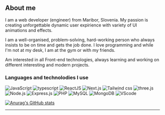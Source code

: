 ## About me

I am a web developer (engineer) from Maribor, Slovenia. My passion is creating unforgettable dynamic user expirience with variety of UI animations and effects.

I am a well-organised, problem-solving, hard-working person who always insists to be on time and gets the job done. I love programming and while I'm not at my desk, I am at the gym or with my friends.

Am interested in all Front-end technologies, always learning and working on different interesting and modern projects.

### Languages and technolodies I use

![JavaScript](https://img.shields.io/badge/JavaScript-esnext-yellow?style=for-the-badge&logo=javascript)
![typescript](https://img.shields.io/badge/typescript-4.6-blue?style=for-the-badge&logo=typescript)
![ReactJS](https://img.shields.io/badge/react-18-blue?style=for-the-badge&logo=react)
![Next.js](https://img.shields.io/badge/nextjs-12.1-white?style=for-the-badge&logo=next.js)
![Tailwind css](https://img.shields.io/badge/Tailwind%20css-3.0-lightblue?style=for-the-badge&logo=tailwindcss)
![three.js](https://img.shields.io/badge/Three.js-r139-white?style=for-the-badge&logo=three.js)
![Node.js](https://img.shields.io/badge/Nodejs-18.0-default?style=for-the-badge&logo=node.js)
![Express.js](https://img.shields.io/badge/Express-4.18-white?style=for-the-badge&logo=express)
![PHP](https://img.shields.io/badge/PHP-8.0-purple?style=for-the-badge&logo=php)
![MySQL](https://img.shields.io/badge/MYSQL-8.0-lightblue?style=for-the-badge&logo=mysql)
![MongoDB](https://img.shields.io/badge/mongodb-5.0-default?style=for-the-badge&logo=mongodb)
![VScode](https://img.shields.io/badge/VSCODE-1.66-blue?style=for-the-badge&logo=visualstudiocode)

[![Anurag's GitHub stats](https://github-readme-stats.vercel.app/api?username=Janzunec&hide=stars,contribs&show_icons=true&theme=radical)](https://github.com/anuraghazra/github-readme-stats)

 <hr />
<!-- <div id="contact" align='center'>
  <p>Love meeting new people and making connections with anyone. So let's connect and maybe even create something together.</p>
  <a href='https://www.linkedin.com/in/jan-zunec-bb9454211/' target='blank'><img src="https://img.shields.io/badge/LinkedIn-blue?style=for-the-badge&logo=linkedin&logoColor=white" alt="LinkedIn Badge" /></a>
  <a href='https://www.instagram.com/janzunec/' target='blank'><img src="https://img.shields.io/badge/Instagram-purple?style=for-the-badge&logo=instagram&logoColor=white" alt="Instagram Badge"/></a>
  <a href='https://twitter.com/janzunec' target='blank'><img src="https://img.shields.io/badge/Twitter-lightblue?style=for-the-badge&logo=Twitter&logoColor=blue" alt="Twitter Badge"/></a>
</div> -->
